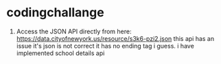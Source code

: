 # codingchallange
1.	Access the JSON API directly from here: https://data.cityofnewyork.us/resource/s3k6-pzi2.json this api has an issue it's json is not correct it has no ending tag i guess. i have implemented school details api
